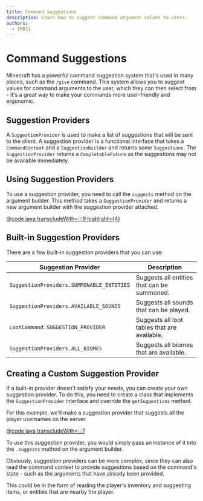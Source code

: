 ```yaml
---
title: Command Suggestions
description: Learn how to suggest command argument values to users.
authors:
  - IMB11
---
```


# Command Suggestions

Minecraft has a powerful command suggestion system that's used in many places, such as the `/give` command. This system allows you to suggest values for command arguments to the user, which they can then select from - it's a great way to make your commands more user-friendly and ergonomic.

## Suggestion Providers

A `SuggestionProvider` is used to make a list of suggestions that will be sent to the client. A suggestion provider is a functional interface that takes a `CommandContext` and a `SuggestionBuilder` and returns some `Suggestions`. The `SuggestionProvider` returns a `CompletableFuture` as the suggestions may not be available immediately.

## Using Suggestion Providers

To use a suggestion provider, you need to call the `suggests` method on the argument builder. This method takes a `SuggestionProvider` and returns a new argument builder with the suggestion provider attached.

@[code java transcludeWith=:::9 highlight={4}](@/reference/latest/src/main/java/com/example/docs/command/FabricDocsReferenceCommands.java)

## Built-in Suggestion Providers

There are a few built-in suggestion providers that you can use:

| Suggestion Provider                       | Description                                  |
| ----------------------------------------- | -------------------------------------------- |
| `SuggestionProviders.SUMMONABLE_ENTITIES` | Suggests all entities that can be summoned.  |
| `SuggestionProviders.AVAILABLE_SOUNDS`    | Suggests all sounds that can be played.      |
| `LootCommand.SUGGESTION_PROVIDER`         | Suggests all loot tables that are available. |
| `SuggestionProviders.ALL_BIOMES`          | Suggests all biomes that are available.      |

## Creating a Custom Suggestion Provider

If a built-in provider doesn't satisfy your needs, you can create your own suggestion provider. To do this, you need to create a class that implements the `SuggestionProvider` interface and override the `getSuggestions` method.

For this example, we'll make a suggestion provider that suggests all the player usernames on the server.

@[code java transcludeWith=:::1](@/reference/latest/src/main/java/com/example/docs/command/PlayerSuggestionProvider.java)

To use this suggestion provider, you would simply pass an instance of it into the `.suggests` method on the argument builder.

Obviously, suggestion providers can be more complex, since they can also read the command context to provide suggestions based on the command's state - such as the arguments that have already been provided.

This could be in the form of reading the player's inventory and suggesting items, or entities that are nearby the player.

